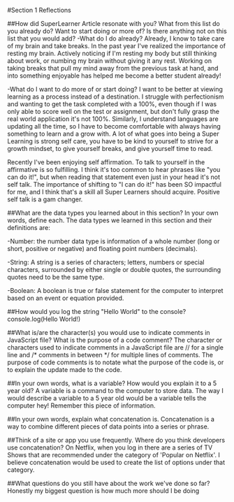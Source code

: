 #Section 1 Reflections

##How did SuperLearner Article resonate with you? What from this list do you already do? Want to start doing or more of? Is there anything not on this list that you would add?
-What do I do already? Already, I know to take care of my brain and take breaks. In the past year I've realized the importance of resting my brain. Actively noticing if I'm resting my body but still thinking about work, or numbing my brain without giving it any rest. Working on taking breaks that pull my mind away from the previous task at hand, and into something enjoyable has helped me become a better student already!

-What do I want to do more of or start doing? I want to be better at viewing learning as a process instead of a destination. I struggle with perfectionism and wanting to get the task completed with a 100%, even though if I was only able to score well on the test or assignment, but don't fully grasp the real world application it's not 100%. Similarly, I understand languages are updating all the time, so I have to become comfortable with always having something to learn and a grow with. A lot of what goes into being a Super Learning is strong self care, you have to be kind to yourself to strive for a growth mindset, to give yourself breaks, and give yourself time to read.

Recently I've been enjoying self affirmation. To talk to yourself in the affirmative is so fulfilling. I think it's too common to hear phrases like "you can do it!", but when reading that statement even just in your head it's not self talk. The importance of shifting to "I can do it!" has been SO impactful for me, and I think that's a skill all Super Learners should acquire. Positive self talk is a gam changer.

##What are the data types you learned about in this section? In your own words, define each.
The data types we learned in this section and their definitions are:

-Number: the number data type is information of a whole number (long or short, positive or negative) and floating point numbers (decimals).

-String: A string is a series of characters; letters, numbers or special characters, surrounded by either single or double quotes, the surrounding quotes need to be the same type.

-Boolean: A boolean is true or false statement for the computer to interpret based on an event or equation provided.

##How would you log the string "Hello World" to the console?
console.log(Hello World!)

##What is/are the character(s) you would use to indicate comments in JavaScript file? What is the purpose of a code comment?
The character or characters used to indicate comments in a JavaScript file are // for a single line and /* comments in between */ for multiple lines of comments. The purpose of code comments is to notate what the purpose of the code is, or to explain the update made to the code.

##In your own words, what is a variable? How would you explain it to a 5 year old?
A variable is a command to the computer to store data. The way I would describe a variable to a 5 year old would be a variable tells the computer hey! Remember this piece of information.

##In your own words, explain what concatenation is.
Concatenation is a way to combine different pieces of data points into  a series or phrase.

##Think of a site or app you use frequently. Where do you think developers use concatenation?
On Netflix, when you log in there are a series of TV Shows that are recommended under the category of 'Popular on Netflix'. I believe concatenation would be used to create the list of options under that category.

##What questions do you still have about the work we've done so far?
Honestly my biggest question is how much more should I be doing
